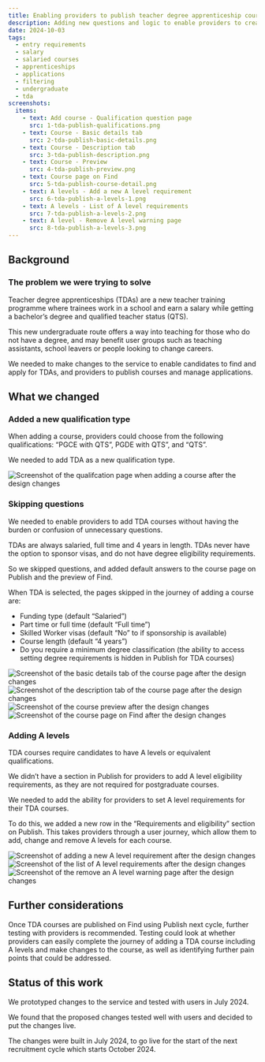 ```yaml
---
title: Enabling providers to publish teacher degree apprenticeship courses
description: Adding new questions and logic to enable providers to create and publish undergraduate courses.
date: 2024-10-03
tags:
  - entry requirements
  - salary
  - salaried courses
  - apprenticeships
  - applications
  - filtering
  - undergraduate
  - tda
screenshots:
  items:
    - text: Add course - Qualification question page
      src: 1-tda-publish-qualifications.png
    - text: Course - Basic details tab
      src: 2-tda-publish-basic-details.png
    - text: Course - Description tab
      src: 3-tda-publish-description.png
    - text: Course - Preview
      src: 4-tda-publish-preview.png
    - text: Course page on Find
      src: 5-tda-publish-course-detail.png
    - text: A levels - Add a new A level requirement
      src: 6-tda-publish-a-levels-1.png
    - text: A levels - List of A level requirements
      src: 7-tda-publish-a-levels-2.png
    - text: A level - Remove A level warning page
      src: 8-tda-publish-a-levels-3.png
---
```


## Background

### The problem we were trying to solve

Teacher degree apprenticeships (TDAs) are a new teacher training programme where trainees work in a school and earn a salary while getting a bachelor’s degree and qualified teacher status (QTS).

This new undergraduate route offers a way into teaching for those who do not have a degree, and may benefit user groups such as teaching assistants, school leavers or people looking to change careers.

We needed to make changes to the service to enable candidates to find and apply for TDAs, and providers to publish courses and manage applications.

## What we changed

### Added a new qualification type

When adding a course, providers could choose from the following qualifications: “PGCE with QTS”, PGDE with QTS”, and “QTS”.

We needed to add TDA as a new qualification type.

![Screenshot of the qualifcation page when adding a course after the design changes](1-tda-publish-qualifications.png)

### Skipping questions

We needed to enable providers to add TDA courses without having the burden or confusion of unnecessary questions.

TDAs are always salaried, full time and 4 years in length. TDAs never have the option to sponsor visas, and do not have degree eligibility requirements.

So we skipped questions, and added default answers to the course page on Publish and the preview of Find.

When TDA is selected, the pages skipped in the journey of adding a course are:

- Funding type (default “Salaried”)
- Part time or full time (default “Full time”)
- Skilled Worker visas (default “No” to if sponsorship is available)
- Course length (default “4 years”)
- Do you require a minimum degree classification (the ability to access setting degree requirements is hidden in Publish for TDA courses)

![Screenshot of the basic details tab of the course page after the design changes](2-tda-publish-basic-details.png)
![Screenshot of the description tab of the course page after the design changes](3-tda-publish-description.png)
![Screenshot of the course preview after the design changes](4-tda-publish-preview.png)
![Screenshot of the course page on Find after the design changes](5-tda-publish-course-detail.png)


### Adding A levels

TDA courses require candidates to have A levels or equivalent qualifications.

We didn’t have a section in Publish for providers to add A level eligibility requirements, as they are not required for postgraduate courses.

We needed to add the ability for providers to set A level requirements for their TDA courses.

To do this, we added a new row in the “Requirements and eligibility” section on Publish. This takes providers through a user journey, which allow them to add, change and remove A levels for each course.

![Screenshot of adding a new A level requirement after the design changes](6-tda-publish-a-levels-1.png)
![Screenshot of the list of A level requirements after the design changes](7-tda-publish-a-levels-2.png)
![Screenshot of the remove an A level warning page after the design changes](8-tda-publish-a-levels-3.png)

## Further considerations

Once TDA courses are published on Find using Publish next cycle, further testing with providers is recommended. Testing could look at whether providers can easily complete the journey of adding a TDA course including A levels and make changes to the course, as well as identifying further pain points that could be addressed.

## Status of this work

We prototyped changes to the service and tested with users in July 2024.

We found that the proposed changes tested well with users and decided to put the changes live.

The changes were built in July 2024, to go live for the start of the next recruitment cycle which starts October 2024.
